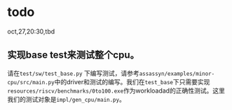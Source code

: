 # todo

oct,27,20:30,tbd

## 实现base test来测试整个cpu。

请在`test/sw/test_base.py` 下编写测试，请参考`assassyn/examples/minor-cpu/src/main.py`中的driver和测试的编写。我们在`test_base`下只需要实现 `resources/riscv/benchmarks/0to100.exe`作为workloadad的正确性测试。这里我们的测试对象是`impl/gen_cpu/main.py`。

